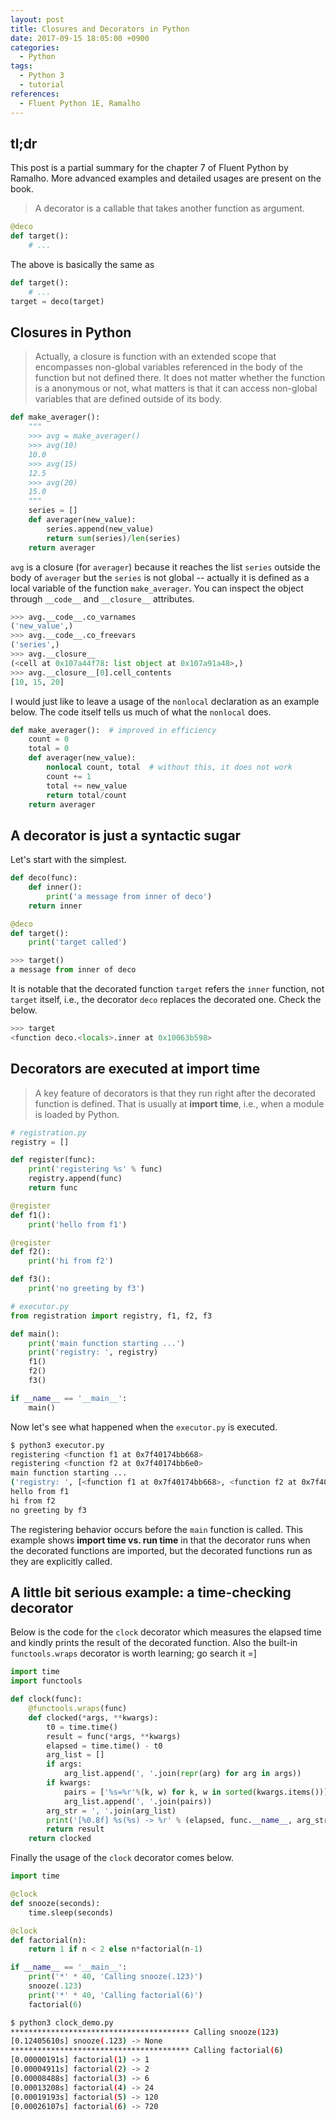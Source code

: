 ```yaml
---
layout: post
title: Closures and Decorators in Python
date: 2017-09-15 18:05:00 +0900
categories:
  - Python
tags:
  - Python 3
  - tutorial
references:
  - Fluent Python 1E, Ramalho
---
```


## tl;dr
This post is a partial summary for the chapter 7 of Fluent Python by Ramalho. More advanced examples and detailed usages are present on the book.

> A decorator is a callable that takes another function as argument.

```python
@deco
def target():
    # ...
```
The above is basically the same as
```python
def target():
    # ...
target = deco(target)
```

## Closures in Python
> Actually, a closure is function with an extended scope that encompasses non-global variables referenced in the body of the function but not defined there. It does not matter whether the function is a anonymous or not, what matters is that it can access non-global variables that are defined outside of its body.

```python
def make_averager():
    """
    >>> avg = make_averager()
    >>> avg(10)
    10.0
    >>> avg(15)
    12.5
    >>> avg(20)
    15.0
    """
    series = []
    def averager(new_value):
        series.append(new_value)
        return sum(series)/len(series)
    return averager
```

`avg` is a closure (for `averager`) because it reaches the list `series` outside the body of `averager` but the `series` is not global -- actually it is defined as a local variable of the function `make_averager`. You can inspect the object through `__code__` and `__closure__` attributes.

```python
>>> avg.__code__.co_varnames
('new_value',)
>>> avg.__code__.co_freevars
('series',)
>>> avg.__closure__
(<cell at 0x107a44f78: list object at 0x107a91a48>,)
>>> avg.__closure__[0].cell_contents
[10, 15, 20]
```

I would just like to leave a usage of the `nonlocal` declaration as an example below. The code itself tells us much of what the `nonlocal` does.

```python
def make_averager():  # improved in efficiency
    count = 0
    total = 0
    def averager(new_value):
        nonlocal count, total  # without this, it does not work
        count += 1
        total += new_value
        return total/count
    return averager
```

## A decorator is just a syntactic sugar

Let's start with the simplest.
```python
def deco(func):
    def inner():
        print('a message from inner of deco')
    return inner

@deco
def target():
    print('target called')

>>> target()
a message from inner of deco
```
It is notable that the decorated function `target` refers the `inner` function, not `target` itself, i.e., the decorator `deco` replaces the decorated one. Check the below.
```python
>>> target
<function deco.<locals>.inner at 0x10063b598>
```

## Decorators are executed at import time

> A key feature of decorators is that they run right after the decorated function is defined. That is usually at **import time**, i.e., when a module is loaded by Python.

```python
# registration.py
registry = []

def register(func):
    print('registering %s' % func)
    registry.append(func)
    return func

@register
def f1():
    print('hello from f1')

@register
def f2():
    print('hi from f2')

def f3():
    print('no greeting by f3')

# executor.py
from registration import registry, f1, f2, f3

def main():
    print('main function starting ...')
    print('registry: ', registry)
    f1()
    f2()
    f3()

if __name__ == '__main__':
    main()
```

Now let's see what happened when the `executor.py` is executed.

```bash
$ python3 executor.py
registering <function f1 at 0x7f40174bb668>
registering <function f2 at 0x7f40174bb6e0>
main function starting ...
('registry: ', [<function f1 at 0x7f40174bb668>, <function f2 at 0x7f40174bb6e0>])
hello from f1
hi from f2
no greeting by f3
```

The registering behavior occurs before the `main` function is called. This example shows **import time vs. run time** in that the decorator runs when the decorated functions are imported, but the decorated functions run as they are explicitly called.

## A little bit serious example: a time-checking decorator
Below is the code for the `clock` decorator which measures the elapsed time and kindly prints the result of the decorated function. Also the built-in `functools.wraps` decorator is worth learning; go search it =]

```python
import time
import functools

def clock(func):
    @functools.wraps(func)
    def clocked(*args, **kwargs):
        t0 = time.time()
        result = func(*args, **kwargs)
        elapsed = time.time() - t0
        arg_list = []
        if args:
            arg_list.append(', '.join(repr(arg) for arg in args))
        if kwargs:
            pairs = ['%s=%r'%(k, w) for k, w in sorted(kwargs.items())]
            arg_list.append(', '.join(pairs))
        arg_str = ', '.join(arg_list)
        print('[%0.8f] %s(%s) -> %r' % (elapsed, func.__name__, arg_str, result))
        return result
    return clocked
```

Finally the usage of the `clock` decorator comes below.
```python
import time

@clock
def snooze(seconds):
    time.sleep(seconds)

@clock
def factorial(n):
    return 1 if n < 2 else n*factorial(n-1)

if __name__ == '__main__':
    print('*' * 40, 'Calling snooze(.123)')
    snooze(.123)
    print('*' * 40, 'Calling factorial(6)')
    factorial(6)
```

```bash
$ python3 clock_demo.py
**************************************** Calling snooze(123)
[0.12405610s] snooze(.123) -> None
**************************************** Calling factorial(6)
[0.00000191s] factorial(1) -> 1
[0.00004911s] factorial(2) -> 2
[0.00008488s] factorial(3) -> 6
[0.00013208s] factorial(4) -> 24
[0.00019193s] factorial(5) -> 120
[0.00026107s] factorial(6) -> 720
```
